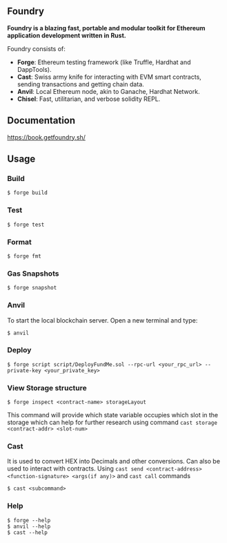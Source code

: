 ## Foundry

**Foundry is a blazing fast, portable and modular toolkit for Ethereum application development written in Rust.**

Foundry consists of:

-   **Forge**: Ethereum testing framework (like Truffle, Hardhat and DappTools).
-   **Cast**: Swiss army knife for interacting with EVM smart contracts, sending transactions and getting chain data.
-   **Anvil**: Local Ethereum node, akin to Ganache, Hardhat Network.
-   **Chisel**: Fast, utilitarian, and verbose solidity REPL.

## Documentation

https://book.getfoundry.sh/

## Usage

### Build

```shell
$ forge build
```

### Test

```shell
$ forge test
```

### Format

```shell
$ forge fmt
```

### Gas Snapshots

```shell
$ forge snapshot
```

### Anvil

To start the local blockchain server. Open a new terminal and type:

```shell
$ anvil
```

### Deploy

```shell
$ forge script script/DeployFundMe.sol --rpc-url <your_rpc_url> --private-key <your_private_key>
```

### View Storage structure

```shell
$ forge inspect <contract-name> storageLayout
```

This command will provide which state variable occupies which slot in the storage which can help for further research using command `cast storage <contract-addr> <slot-num>`

### Cast

It is used to convert HEX into Decimals and other conversions. Can also be used to interact with contracts.
Using `cast send <contract-address> <function-signature> <args(if any)>` and `cast call` commands

```shell
$ cast <subcommand>
```

### Help

```shell
$ forge --help
$ anvil --help
$ cast --help
```
